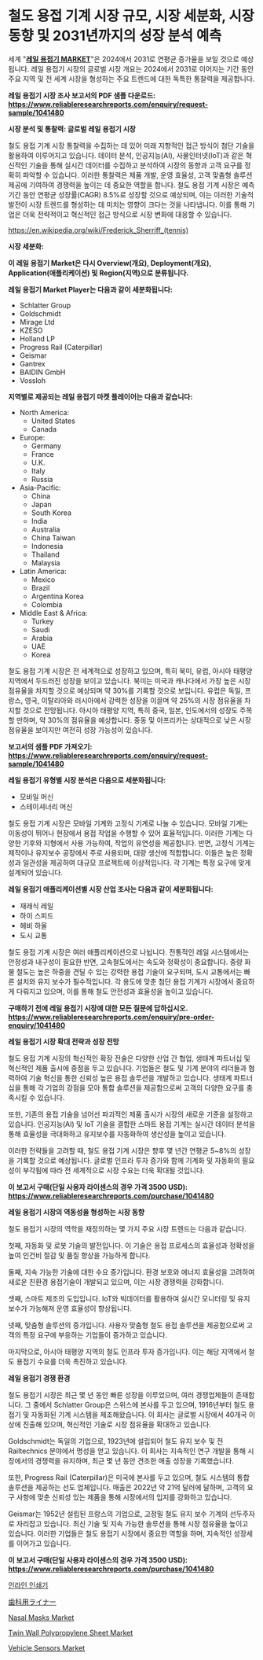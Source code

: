 <p><h1>철도 용접 기계 시장 규모, 시장 세분화, 시장 동향 및 2031년까지의 성장 분석 예측</h1></p><p>세계 "<strong><a href="https://www.reliableresearchreports.com/rail-welding-machines-r1041480?utm_campaign=105&utm_medium=8&utm_source=Github&utm_content=ia&utm_term=11112024&utm_id=rail-welding-machines">레일 용접기 MARKET</a></strong>"은 2024에서 2031로 연평균 증가율을 보일 것으로 예상됩니다. 레일 용접기 시장의 글로벌 시장 개요는 2024에서 2031로 이어지는 기간 동안 주요 지역 및 전 세계 시장을 형성하는 주요 트렌드에 대한 독특한 통찰력을 제공합니다.</p>
<p><strong>레일 용접기 시장 조사 보고서의 PDF 샘플 다운로드: <a href="https://www.reliableresearchreports.com/enquiry/request-sample/1041480?utm_campaign=105&utm_medium=8&utm_source=Github&utm_content=ia&utm_term=11112024&utm_id=rail-welding-machines">https://www.reliableresearchreports.com/enquiry/request-sample/1041480</a></strong></p>
<p><strong>시장 분석 및 통찰력: 글로벌 레일 용접기 시장</strong></p>
<p><p>철도 용접 기계 시장 통찰력을 수집하는 데 있어 미래 지향적인 접근 방식이 첨단 기술을 활용하여 이루어지고 있습니다. 데이터 분석, 인공지능(AI), 사물인터넷(IoT)과 같은 혁신적인 기술을 통해 실시간 데이터를 수집하고 분석하여 시장의 동향과 고객 요구를 정확히 파악할 수 있습니다. 이러한 통찰력은 제품 개발, 운영 효율성, 고객 맞춤형 솔루션 제공에 기여하여 경쟁력을 높이는 데 중요한 역할을 합니다. 철도 용접 기계 시장은 예측 기간 동안 연평균 성장률(CAGR) 8.5%로 성장할 것으로 예상되며, 이는 이러한 기술적 발전이 시장 트렌드를 형성하는 데 미치는 영향이 크다는 것을 나타냅니다. 이를 통해 기업은 더욱 전략적이고 혁신적인 접근 방식으로 시장 변화에 대응할 수 있습니다.</p></p>
<p><a href="%7CAUTHORITHY_DOMAIN_URL%7C?utm_campaign=105&utm_medium=8&utm_source=Github&utm_content=ia&utm_term=11112024&utm_id=rail-welding-machines">https://en.wikipedia.org/wiki/Frederick_Sherriff_(tennis)</a></p>
<p><strong>시장 세분화:</strong></p>
<p><strong>이 레일 용접기 Market은 다시 Overview(개요), Deployment(개요), Application(애플리케이션) 및 Region(지역)으로 분류됩니다.</strong></p>
<p><strong>레일 용접기 Market Player는 다음과 같이 세분화됩니다:</strong></p>
<p><ul><li>Schlatter Group</li><li>Goldschmidt</li><li>Mirage Ltd</li><li>KZESO</li><li>Holland LP</li><li>Progress Rail (Caterpillar)</li><li>Geismar</li><li>Gantrex</li><li>BAIDIN GmbH</li><li>Vossloh</li></ul></p>
<p><strong>지역별로 제공되는 레일 용접기 마켓 플레이어는 다음과 같습니다:</strong></p>
<p><ul>
    <li>
        North America:
        <ul>
            <li>United States</li>
            <li>Canada</li>
        </ul>
    </li>
    <li>
        Europe:
        <ul>
            <li>Germany</li>
            <li>France</li>
            <li>U.K.</li>
            <li>Italy</li>
            <li>Russia</li>
        </ul>
    </li>
    <li>
        Asia-Pacific:
        <ul>
            <li>China</li>
            <li>Japan</li>
            <li>South Korea</li>
            <li>India</li>
            <li>Australia</li>
            <li>China Taiwan</li>
            <li>Indonesia</li>
            <li>Thailand</li>
            <li>Malaysia</li>
        </ul>
    </li>
    <li>
        Latin America:
        <ul>
            <li>Mexico</li>
            <li>Brazil</li>
            <li>Argentina Korea</li>
            <li>Colombia</li>
        </ul>
    </li>
    <li>
        Middle East & Africa:
        <ul>
            <li>Turkey</li>
            <li>Saudi</li>
            <li>Arabia</li>
            <li>UAE</li>
            <li>Korea</li>
        </ul>
    </li>
    </ul></p>
<p><p>철도 용접 기계 시장은 전 세계적으로 성장하고 있으며, 특히 북미, 유럽, 아시아 태평양 지역에서 두드러진 성장을 보이고 있습니다. 북미는 미국과 캐나다에서 가장 높은 시장 점유율을 차지할 것으로 예상되며 약 30%를 기록할 것으로 보입니다. 유럽은 독일, 프랑스, 영국, 이탈리아와 러시아에서 강력한 성장을 이끌며 약 25%의 시장 점유율을 차지할 것으로 전망됩니다. 아시아 태평양 지역, 특히 중국, 일본, 인도에서의 성장도 주목할 만하며, 약 30%의 점유율을 예상합니다. 중동 및 아프리카는 상대적으로 낮은 시장 점유율을 보이지만 여전히 성장 가능성이 있습니다.</p></p>
<p><strong>보고서의 샘플 PDF 가져오기: <a href="https://www.reliableresearchreports.com/enquiry/request-sample/1041480?utm_campaign=105&utm_medium=8&utm_source=Github&utm_content=ia&utm_term=11112024&utm_id=rail-welding-machines">https://www.reliableresearchreports.com/enquiry/request-sample/1041480</a></strong></p>
<p><strong>레일 용접기 유형별 시장 분석은 다음으로 세분화됩니다:</strong></p>
<p><ul><li>모바일 머신</li><li>스테이셔너리 머신</li></ul></p>
<p><p>철도 용접 기계 시장은 모바일 기계와 고정식 기계로 나눌 수 있습니다. 모바일 기계는 이동성이 뛰어나 현장에서 용접 작업을 수행할 수 있어 효율적입니다. 이러한 기계는 다양한 기후와 지형에서 사용 가능하여, 작업의 유연성을 제공합니다. 반면, 고정식 기계는 제작이나 유지보수 공장에서 주로 사용되며, 대량 생산에 적합합니다. 이들은 높은 정확성과 일관성을 제공하여 대규모 프로젝트에 이상적입니다. 각 기계는 특정 요구에 맞게 설계되어 있습니다.</p></p>
<p><strong>레일 용접기 애플리케이션별 시장 산업 조사는 다음과 같이 세분화됩니다:</strong></p>
<p><ul><li>재래식 레일</li><li>하이 스피드</li><li>헤비 하울</li><li>도시 교통</li></ul></p>
<p><p>철도 용접 기계 시장은 여러 애플리케이션으로 나뉩니다. 전통적인 레일 시스템에서는 안정성과 내구성이 필요한 반면, 고속철도에서는 속도와 정확성이 중요합니다. 중량 화물 철도는 높은 하중을 견딜 수 있는 강력한 용접 기술이 요구되며, 도시 교통에서는 빠른 설치와 유지 보수가 필수적입니다. 각 용도에 맞춘 첨단 용접 기계가 시장에서 중요하게 다뤄지고 있으며, 이를 통해 철도 안전성과 효율성을 높이고 있습니다.</p></p>
<p><strong>구매하기 전에 레일 용접기 시장에 대한 모든 질문에 답하십시오. <a href="https://www.reliableresearchreports.com/enquiry/pre-order-enquiry/1041480?utm_campaign=105&utm_medium=8&utm_source=Github&utm_content=ia&utm_term=11112024&utm_id=rail-welding-machines">https://www.reliableresearchreports.com/enquiry/pre-order-enquiry/1041480</a></strong></p>
<p><strong>레일 용접기 시장 확대 전략과 성장 전망</strong></p>
<p><p>철도 용접 기계 시장의 혁신적인 확장 전술은 다양한 산업 간 협업, 생태계 파트너십 및 혁신적인 제품 출시에 중점을 두고 있습니다. 기업들은 철도 및 기계 분야의 리더들과 협력하여 기술 혁신을 통한 신뢰성 높은 용접 솔루션을 개발하고 있습니다. 생태계 파트너십을 통해 각 기업의 강점을 모아 통합 솔루션을 제공함으로써 고객의 다양한 요구를 충족시킬 수 있습니다.</p><p>또한, 기존의 용접 기술을 넘어선 파괴적인 제품 출시가 시장의 새로운 기준을 설정하고 있습니다. 인공지능(AI) 및 IoT 기술을 결합한 스마트 용접 기계는 실시간 데이터 분석을 통해 효율성을 극대화하고 유지보수를 자동화하여 생산성을 높이고 있습니다.</p><p>이러한 전략들을 고려할 때, 철도 용접 기계 시장은 향후 몇 년간 연평균 5~8%의 성장을 기록할 것으로 예상됩니다. 글로벌 인프라 투자 증가와 함께 기계화 및 자동화의 필요성이 부각됨에 따라 전 세계적으로 시장 수요는 더욱 확대될 것입니다.</p></p>
<p><strong>이 보고서 구매(단일 사용자 라이센스의 경우 가격 3500 USD): <a href="https://www.reliableresearchreports.com/purchase/1041480?utm_campaign=105&utm_medium=8&utm_source=Github&utm_content=ia&utm_term=11112024&utm_id=rail-welding-machines">https://www.reliableresearchreports.com/purchase/1041480</a></strong></p>
<p><strong>레일 용접기 시장의 역동성을 형성하는 시장 동향</strong></p>
<p><p>철도 용접기 시장의 역학을 재정의하는 몇 가지 주요 시장 트렌드는 다음과 같습니다.</p><p>첫째, 자동화 및 로봇 기술의 발전입니다. 이 기술은 용접 프로세스의 효율성과 정확성을 높여 인건비 절감 및 품질 향상을 가능하게 합니다.</p><p>둘째, 지속 가능한 기술에 대한 수요 증가입니다. 환경 보호와 에너지 효율성을 고려하여 새로운 친환경 용접기술이 개발되고 있으며, 이는 시장 경쟁력을 강화합니다.</p><p>셋째, 스마트 제조의 도입입니다. IoT와 빅데이터를 활용하여 실시간 모니터링 및 유지보수가 가능해져 운영 효율성이 향상됩니다.</p><p>넷째, 맞춤형 솔루션의 증가입니다. 사용자 맞춤형 철도 용접 솔루션을 제공함으로써 고객의 특정 요구에 부응하는 기업들이 증가하고 있습니다.</p><p>마지막으로, 아시아 태평양 지역의 철도 인프라 투자 증가입니다. 이는 해당 지역에서 철도 용접기 수요를 더욱 촉진하고 있습니다.</p></p>
<p><strong>레일 용접기 경쟁 환경</strong></p>
<p><p>철도 용접기 시장은 최근 몇 년 동안 빠른 성장을 이루었으며, 여러 경쟁업체들이 존재합니다. 그 중에서 Schlatter Group은 스위스에 본사를 두고 있으며, 1916년부터 철도 용접기 및 자동화된 기계 시스템을 제조해왔습니다. 이 회사는 글로벌 시장에서 40개국 이상에 진출해 있으며, 혁신적인 기술로 시장 점유율을 확대하고 있습니다.</p><p>Goldschmidt는 독일의 기업으로, 1923년에 설립되어 철도 유지 보수 및 전Railtechnics 분야에서 명성을 얻고 있습니다. 이 회사는 지속적인 연구 개발을 통해 시장에서의 경쟁력을 유지하며, 최근 몇 년 동안 견조한 매출 성장을 기록했습니다.</p><p>또한, Progress Rail (Caterpillar)은 미국에 본사를 두고 있으며, 철도 시스템의 통합 솔루션을 제공하는 선도 업체입니다. 매출은 2022년 약 21억 달러에 달하며, 고객의 요구 사항에 맞춘 신뢰성 있는 제품을 통해 시장에서의 입지를 강화하고 있습니다.</p><p>Geismar는 1952년 설립된 프랑스의 기업으로, 고정밀 철도 유지 보수 기계의 선두주자로 자리잡고 있습니다. 최신 기술 및 지속 가능한 솔루션을 통해 시장 점유율을 높이고 있습니다. 이러한 기업들은 철도 용접기 시장에서 중요한 역할을 하며, 지속적인 성장세를 이어가고 있습니다.</p></p>
<p><strong>이 보고서 구매(단일 사용자 라이센스의 경우 가격 3500 USD): <a href="https://www.reliableresearchreports.com/purchase/1041480?utm_campaign=105&utm_medium=8&utm_source=Github&utm_content=ia&utm_term=11112024&utm_id=rail-welding-machines">https://www.reliableresearchreports.com/purchase/1041480</a></strong></p>
<p><p><a href="https://github.com/laholand/Market-Research-Report-List-6/blob/main/325520523410.md?utm_campaign=105&utm_medium=8&utm_source=Github&utm_content=ia&utm_term=11112024&utm_id=rail-welding-machines">인라인 인쇄기</a></p><p><a href="https://github.com/mohamedbakry57/Market-Research-Report-List-6/blob/main/235381422941.md?utm_campaign=105&utm_medium=8&utm_source=Github&utm_content=ia&utm_term=11112024&utm_id=rail-welding-machines">歯科用ライナー</a></p><p><a href="https://issuu.com/reportprime-2/docs/nasal-masks-market-size-2030.pptx_a25480b980b7f4?utm_campaign=105&utm_medium=8&utm_source=Github&utm_content=ia&utm_term=11112024&utm_id=rail-welding-machines">Nasal Masks Market</a></p><p><a href="https://github.com/JamesCox407/Market-Research-Report-List-1/blob/main/twin-wall-polypropylene-sheet-market.md?utm_campaign=105&utm_medium=8&utm_source=Github&utm_content=ia&utm_term=11112024&utm_id=rail-welding-machines">Twin Wall Polypropylene Sheet Market</a></p><p><a href="https://www.linkedin.com/pulse/opportunities-challenges-vehicle-sensors-market-strategic-insights-exh0f?utm_campaign=105&utm_medium=8&utm_source=Github&utm_content=ia&utm_term=11112024&utm_id=rail-welding-machines">Vehicle Sensors Market</a></p></p>
